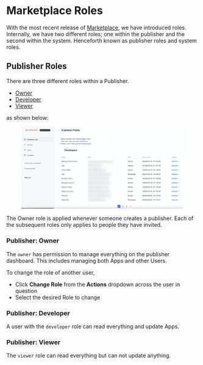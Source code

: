# Marketplace Roles

With the most recent release of [Marketplace](../../extend-rocket.chat-capabilities/rocket.chat-marketplace/), we have introduced roles. Internally, we have two different roles; one within the publisher and the second within the system. Henceforth known as publisher roles and system roles.

## Publisher Roles

There are three different roles within a Publisher.

* [Owner](marketplace-roles.md#publisher-owner)
* [Developer](marketplace-roles.md#publisher-developer)
* [Viewer](marketplace-roles.md#publisher-viewer)

as shown below:

<figure><img src="../../.gitbook/assets/Publisher Roles.png" alt=""><figcaption></figcaption></figure>

The Owner role is applied whenever someone creates a publisher. Each of the subsequent roles only applies to people they have invited.

### Publisher: Owner

The `owner` has permission to manage everything on the publisher dashboard. This includes managing both Apps and other Users.

To change the role of another user,

* Click **Change Role** from the **Actions** dropdown across the user in question
* Select the desired Role to change

### Publisher: Developer

A user with the `developer` role can read everything and update Apps.

### Publisher: Viewer

The `viewer` role can read everything but can not update anything.
